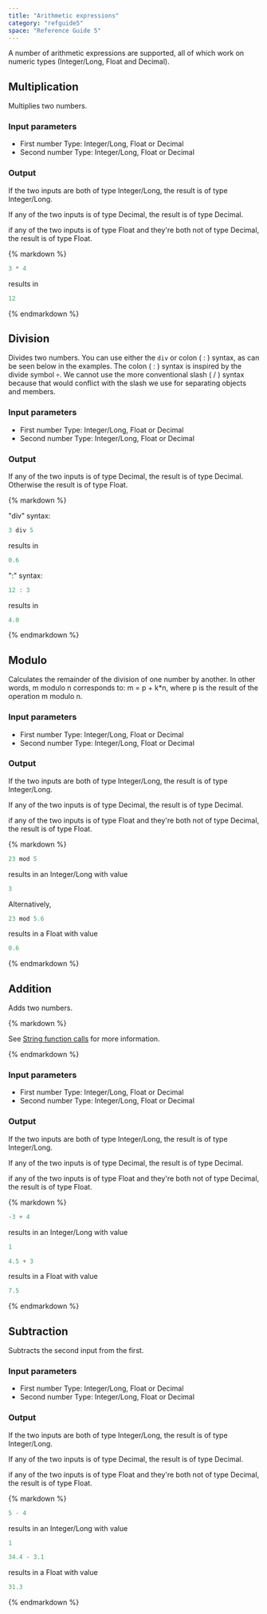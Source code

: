 ```yaml
---
title: "Arithmetic expressions"
category: "refguide5"
space: "Reference Guide 5"
---
```



A number of arithmetic expressions are supported, all of which work on numeric types (Integer/Long, Float and Decimal).

## Multiplication

Multiplies two numbers.

### Input parameters

*   First number
    Type: Integer/Long, Float or Decimal
*   Second number
    Type: Integer/Long, Float or Decimal

### Output

If the two inputs are both of type Integer/Long, the result is of type Integer/Long.

If any of the two inputs is of type Decimal, the result is of type Decimal.

if any of the two inputs is of type Float and they're both not of type Decimal, the result is of type Float.

<div class="alert alert-info">{% markdown %}

```java
3 * 4

```

results in

```java
12

```

{% endmarkdown %}</div>

## Division

Divides two numbers. You can use either the `div` or colon ( : ) syntax, as can be seen below in the examples. The colon ( : ) syntax is inspired by the divide symbol `÷`. We cannot use the more conventional slash ( / ) syntax because that would conflict with the slash we use for separating objects and members.

### Input parameters

*   First number
    Type: Integer/Long, Float or Decimal
*   Second number
    Type: Integer/Long, Float or Decimal

### Output

If any of the two inputs is of type Decimal, the result is of type Decimal. Otherwise the result is of type Float.

<div class="alert alert-info">{% markdown %}

"div" syntax:

```java
3 div 5

```

results in

```java
0.6

```

":" syntax:

```java
12 : 3

```

results in

```java
4.0

```

{% endmarkdown %}</div>

## Modulo

Calculates the remainder of the division of one number by another. In other words, m modulo n corresponds to: m = p + k*n, where p is the result of the operation m modulo n.

### Input parameters

*   First number
    Type: Integer/Long, Float or Decimal
*   Second number
    Type: Integer/Long, Float or Decimal

### Output

If the two inputs are both of type Integer/Long, the result is of type Integer/Long.

If any of the two inputs is of type Decimal, the result is of type Decimal.

if any of the two inputs is of type Float and they're both not of type Decimal, the result is of type Float.

<div class="alert alert-info">{% markdown %}

```java
23 mod 5

```

results in an Integer/Long with value

```java
3

```

Alternatively,

```java
23 mod 5.6

```

results in a Float with value

```java
0.6

```

{% endmarkdown %}</div>

## Addition

Adds two numbers.

<div class="alert alert-info">{% markdown %}

See [String function calls](String+function+calls) for more information.

{% endmarkdown %}</div>

### Input parameters

*   First number
    Type: Integer/Long, Float or Decimal
*   Second number
    Type: Integer/Long, Float or Decimal

### Output

If the two inputs are both of type Integer/Long, the result is of type Integer/Long.

If any of the two inputs is of type Decimal, the result is of type Decimal.

if any of the two inputs is of type Float and they're both not of type Decimal, the result is of type Float.

<div class="alert alert-info">{% markdown %}

```java
-3 + 4

```

results in an Integer/Long with value

```java
1

```

```java
4.5 + 3

```

results in a Float with value

```java
7.5

```

{% endmarkdown %}</div>

## Subtraction

Subtracts the second input from the first.

### Input parameters

*   First number
    Type: Integer/Long, Float or Decimal
*   Second number
    Type: Integer/Long, Float or Decimal

### Output

If the two inputs are both of type Integer/Long, the result is of type Integer/Long.

If any of the two inputs is of type Decimal, the result is of type Decimal.

if any of the two inputs is of type Float and they're both not of type Decimal, the result is of type Float.

<div class="alert alert-info">{% markdown %}

```java
5 - 4

```

results in an Integer/Long with value

```java
1

```

```java
34.4 - 3.1

```

results in a Float with value

```java
31.3

```

{% endmarkdown %}</div>